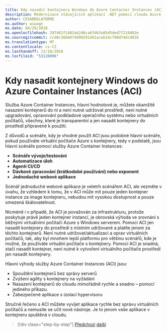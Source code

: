 ```yaml
---
title: Kdy nasadit kontejnery Windows do Azure Container Instances (ACI)
description: Modernizace stávajících aplikací .NET pomocí cloudu Azure a Windows kontejnery | Kdy nasadit kontejnery Windows do Azure Container Instances (ACI)
author: CESARDELATORRE
ms.author: wiwagn
ms.date: 04/29/2018
ms.openlocfilehash: 297461f1403ab2d6ca6fd63a05d5ded7f210483e
ms.sourcegitcommit: ccd8c36b0d74d99291d41aceb14cf98d74dc9d2b
ms.translationtype: MT
ms.contentlocale: cs-CZ
ms.lasthandoff: 12/10/2018
ms.locfileid: "53128096"
---
```

# <a name="when-to-deploy-windows-containers-to-azure-container-instances-aci"></a>Kdy nasadit kontejnery Windows do Azure Container Instances (ACI)

Služba Azure Container Instances, hlavní hodnotové je, můžete okamžitě nasazení kontejnerů do ní a není nutné udržovat prostředí, není nutné upgradování, opravování podkladové operačního systému nebo virtuálních počítačů, všechny, které je transparentní a jen nasadit kontejnery do prostředí připravené k použití.

Z důvodů a scénáře, kdy je vhodné použít ACI jsou podobné hlavní scénáře, pokud používáte virtuální počítače Azure s kontejnery, tedy v podstatě, jsou hlavní scénáře pomocí služby Azure Container Instances:

-   **Scénáře vývoje/testování**
-   **Automatizace úloh**
-   **Agenti CI/CD**
-   **Dávkové zpracování (krátkodobé používání) nebo exponent**
-   **Jednoduché webové aplikace**

Scénář jednoduché webové aplikace je veletrh scénářem ACI, ale vezměte v úvahu, že vzhledem k tomu, že v ACI může mít pouze jeden kontejner instance za image kontejneru, nebudou mít vysokou dostupnost a pouze omezená škálovatelnost.

Nicméně i v případě, že ACI je považován za infrastrukturu, protože poskytuje právě jeden kontejner instancí, je obrovská výhoda ve srovnání s běžnými virtuálními počítači Azure s Windows serverem. Pomocí ACI jen nasadit kontejnery do prostředí s místním udržované a platíte jenom za těchto kontejnerů. Není nutné udržovat/aktualizací a oprav virtuálních počítačů, tak, aby byl mnohem lepší platformu pro většinu scénářů, kde je možné, že používáte virtuální počítače s kontejnery. Pomocí ACI je snadná, stačí nasadit kontejner, není nutné k vytvoření virtuálního počítače prostředí jen nasadit kontejnery.

Hlavní výhody služby Azure Container Instances (ACI) jsou:

-   Spouštění kontejnerů bez správy serverů
-   Zvýšení agility s kontejnery na vyžádání
-   Nasazení kontejnerů do cloudu mimořádně rychle a snadno – pomocí jediného příkazu. 
-   Zabezpečené aplikace s izolací hypervisoru

Stručně řečeno s ACI můžete vyvíjet aplikace rychle bez správu virtuálních počítačů a nemusíte se učit nové nástroje. Je to jenom vaše aplikace v kontejneru spuštěná v cloudu.

>[!div class="step-by-step"]
>[Předchozí](when-to-deploy-windows-containers-to-azure-vms-iaas-cloud.md)
>[další](when-to-deploy-windows-containers-to-service-fabric.md)